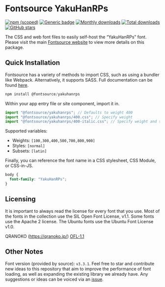 # Fontsource YakuHanRPs

[![npm (scoped)](https://img.shields.io/npm/v/@fontsource/yakuhanrps?color=brightgreen)](https://www.npmjs.com/package/@fontsource/yakuhanrps) [![Generic badge](https://img.shields.io/badge/fontsource-passing-brightgreen)](https://github.com/fontsource/fontsource) [![Monthly downloads](https://badgen.net/npm/dm/@fontsource/yakuhanrps)](https://github.com/fontsource/fontsource) [![Total downloads](https://badgen.net/npm/dt/@fontsource/yakuhanrps)](https://github.com/fontsource/fontsource) [![GitHub stars](https://img.shields.io/github/stars/fontsource/fontsource.svg?style=social&label=Star)](https://github.com/fontsource/fontsource/stargazers)

The CSS and web font files to easily self-host the “YakuHanRPs” font. Please visit the main [Fontsource website](https://fontsource.org/fonts/yakuhanrps) to view more details on this package.

## Quick Installation

Fontsource has a variety of methods to import CSS, such as using a bundler like Webpack. Alternatively, it supports SASS. Full documentation can be found [here](https://fontsource.org/docs/getting-started/introduction).

```javascript
npm install @fontsource/yakuhanrps
```

Within your app entry file or site component, import it in.

```javascript
import "@fontsource/yakuhanrps"; // Defaults to weight 400
import "@fontsource/yakuhanrps/400.css"; // Specify weight
import "@fontsource/yakuhanrps/400-italic.css"; // Specify weight and style

```

Supported variables:
- Weights: `[100,300,400,500,700,800,900]`
- Styles: `[normal]`
- Subsets: `[latin]`

Finally, you can reference the font name in a CSS stylesheet, CSS Module, or CSS-in-JS.

```css
body {
  font-family: "YakuHanRPs";
}
```

## Licensing
It is important to always read the license for every font that you use.
Most of the fonts in the collection use the SIL Open Font License, v1.1. Some fonts use the Apache 2 license. The Ubuntu fonts use the Ubuntu Font License v1.0.

QRANOKO (https://qranoko.jp/)
[OFL-1.1](https://github.com/qrac/yakuhanjp)

## Other Notes
Font version (provided by source): `v3.3.1`.
Feel free to star and contribute new ideas to this repository that aim to improve the performance of font loading, as well as expanding the existing library we already have. Any suggestions or ideas can be voiced via an [issue](https://github.com/fontsource/fontsource/issues).